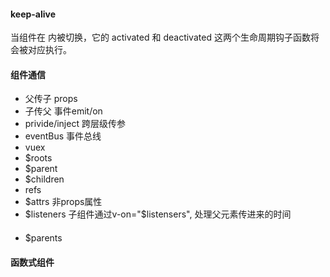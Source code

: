 #### keep-alive
当组件在 <keep-alive> 内被切换，它的 activated 和 deactivated 这两个生命周期钩子函数将会被对应执行。

#### 组件通信
* 父传子 props
* 子传父 事件emit/on
* privide/inject  跨层级传参
* eventBus 事件总线
* vuex
* $roots
* $parent
* $children
* refs
* $attrs 非props属性
* $listeners 子组件通过v-on="$listensers", 处理父元素传进来的时间

#### 
* $parents

#### 函数式组件
